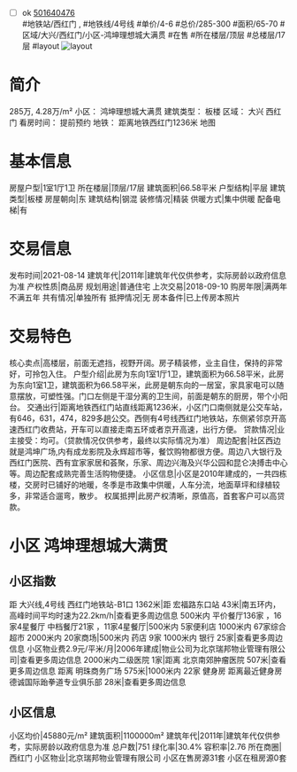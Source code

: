 - [ ] ok [501640476](https://bj.5i5j.com/ershoufang/501640476.html)  
 #地铁站/西红门 ,  #地铁线/4号线
#单价/4-6 #总价/285-300 #面积/65-70   #区域/大兴/西红门/小区-鸿坤理想城大满贯 #在售 #所在楼层/顶层 #总楼层/17层 #layout 
![layout](http://image2a.5i5j.com/bdir/layout/415001.jpg_P5.jpg) 
# 简介 
 285万,  4.28万/m² 
小区： 鸿坤理想城大满贯
建筑类型： 板楼
区域： 大兴 西红门
看房时间： 提前预约
地铁： 距离地铁西红门1236米 地图
# 基本信息 
 房屋户型|1室1厅1卫
所在楼层|顶层/17层
建筑面积|66.58平米
户型结构|平层
建筑类型|板楼
房屋朝向|东
建筑结构|钢混
装修情况|精装
供暖方式|集中供暖
配备电梯|有
# 交易信息 
 发布时间|2021-08-14
建筑年代|2011年|建筑年代仅供参考，实际房龄以政府信息为准
产权性质|商品房
规划用途|普通住宅
上次交易|2018-09-10
购房年限|满两年不满五年
共有情况|单独所有
抵押情况|无
房本备件|已上传房本照片
# 交易特色 
 核心卖点|高楼层，前面无遮挡，视野开阔。房子精装修，业主自住，保持的非常好，可拎包入住。
户型介绍|此房为东向1室1厅1卫，建筑面积为66.58平米，此房为东向1室1卫，建筑面积为66.58平米，此房是朝东向的一居室，家具家电可以随意摆放，可塑性强。门口左侧是干湿分离的卫生间，前面是朝东的厨房，带个小阳台。
交通出行|距离地铁西红门站直线距离1236米，小区门口南侧就是公交车站，有646，631，474，829多趟公交。西侧有4号线西红门地铁站，东侧紧邻京开高速西红门收费站，开车可以直接走南五环或者京开高速，出行方便。
贷款情况|业主接受：均可。（贷款情况仅供参考，最终以实际情况为准）
周边配套|社区西边就是鸿坤广场,内有成龙影院及永辉超市等，餐饮购物都很方便。周边八大银行及西红门医院、西有宜家家居和荟聚，乐家、周边兴海及兴华公园和昆仑决搏击中心等。周边配套成熟完善生活购物便捷。
小区信息|小区是2010年建成的，一共四栋楼，交房时已铺好的地暖，冬季是市政集中供暖，人车分流，地面草坪和绿植较多，非常适合遛弯，散步。
权属抵押|此房产权清晰，原值高，首套客户可以高贷款。
# 小区 鸿坤理想城大满贯
## 小区指数 
 距 大兴线,4号线 西红门地铁站-B1口 1362米|距 宏福路东口站 43米|南五环内， 高峰时间平均时速为22.2km/h|查看更多周边信息
500米内 平价餐厅136家 ，16家4星餐厅
中档餐厅21家 ，11家4星餐厅|500米内 5家便利店
1000米内 67家综合超市
2000米内 20家商场|500米内 药店 9家
1000米内 银行 25家|查看更多周边信息
小区物业费2.9元/平米/月|2006年建成|物业公司为北京瑞邦物业管理有限公司|查看更多周边信息
2000米内二级医院 1家|距离 北京南郊肿瘤医院  507米|查看更多周边信息
距离 明珠商务广场 575米|1000米内 22家 健身房
距离最近健身房德诚国际跆拳道专业俱乐部 28米|查看更多周边信息
## 小区信息 
 小区均价|45880元/m²
建筑面积|1100000m²
建筑年代|2011年|建筑年代仅供参考，实际房龄以政府信息为准
总户数|751
绿化率|30.4%
容积率|2.76
所在商圈|西红门
小区物业|北京瑞邦物业管理有限公司
小区在售房源31套
小区在租房源0套
